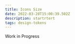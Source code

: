 ```yaml
---
title: Icons Size
date: 2022-03-28T15:00:39.502Z
description: startrtert
tags: design-tokens
---
```

Work in Progress